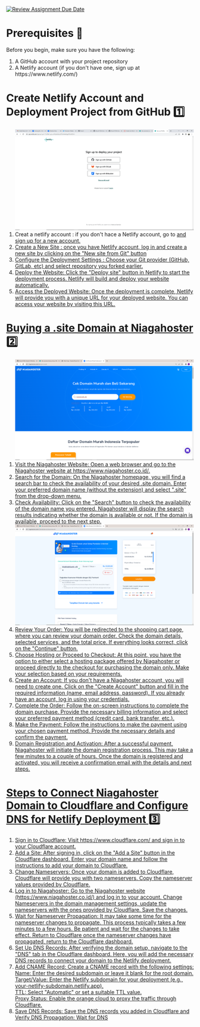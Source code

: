 [![Review Assignment Due Date](https://classroom.github.com/assets/deadline-readme-button-24ddc0f5d75046c5622901739e7c5dd533143b0c8e959d652212380cedb1ea36.svg)](https://classroom.github.com/a/6H2sAzcR)

<h1>Prerequisites 🧾</h1> 
<p>Before you begin, make sure you have the following:</p>
<ol>
  <li>A GitHub account with your project repository</li>
  <li>A Netlify account (if you don't have one, sign up at https://www.netlify.com/)</li>
</ol>


<h1>Create Netlify Account and Deployment Project from GitHub 1️⃣</h1>
<ol>
<img src="img/ss%20(1).png">
<li>Creat a netlify account : if you don't hace a Netlify account, go to <a href="https://www.netlify.com/"> and sign up for a new account.</li>
<li>Create a New Site : once you have Netlify account, log in and create a new site by clicking on the "New site from Git" button </li>
<li>Configure the Deployment Settings : Choose your Git provider (GitHub, GitLab, etc) and select repository you forked earlier.</li>
<li>Deploy the Website: Click the "Deploy site" button in Netlify to start the deployment process. Netlify will build and deploy your website automatically. </li>
<li>Access the Deployed Website: Once the deployment is complete, Netlify will provide you with a unique URL for your deployed website. You can access your website by visiting this URL.</li>
</ol>

<h1>Buying a .site Domain at Niagahoster 2️⃣</h1>
<ol>
  <img src="img/ss%20(9).png">
<li>Visit the Niagahoster Website: Open a web browser and go to the Niagahoster website at https://www.niagahoster.co.id/.</li>
<li>Search for the Domain: On the Niagahoster homepage, you will find a search bar to check the availability of your desired .site domain. Enter your preferred domain name (without the extension) and select ".site" from the drop-down menu.</li>
<li>Check Availability: Click on the "Search" button to check the availability of the domain name you entered. Niagahoster will display the search results indicating whether the domain is available or not. If the domain is available, proceed to the next step.</li>
  <img src="img/ss%20(11).png">
<li>Review Your Order: You will be redirected to the shopping cart page, where you can review your domain order. Check the domain details, selected services, and the total price. If everything looks correct, click on the "Continue" button.</li>
<li>Choose Hosting or Proceed to Checkout: At this point, you have the option to either select a hosting package offered by Niagahoster or proceed directly to the checkout for purchasing the domain only. Make your selection based on your requirements.</li>
<li>Create an Account: If you don't have a Niagahoster account, you will need to create one. Click on the "Create Account" button and fill in the required information (name, email address, password). If you already have an account, log in using your credentials.</li>
<li>Complete the Order: Follow the on-screen instructions to complete the domain purchase. Provide the necessary billing information and select your preferred payment method (credit card, bank transfer, etc.).</li>
<li>Make the Payment: Follow the instructions to make the payment using your chosen payment method. Provide the necessary details and confirm the payment.</li>
<li>Domain Registration and Activation: After a successful payment, Niagahoster will initiate the domain registration process. This may take a few minutes to a couple of hours. Once the domain is registered and activated, you will receive a confirmation email with the details and next steps.</li>
</ol>

<h1>Steps to Connect Niagahoster Domain to Cloudflare and Configure DNS for Netlify Deployment 3️⃣</h1>
<ol>
<li>Sign in to Cloudflare: Visit https://www.cloudflare.com/ and sign in to your Cloudflare account.</li>
<li>Add a Site: After signing in, click on the "Add a Site" button in the Cloudflare dashboard. Enter your domain name and follow the instructions to add your domain to Cloudflare.</li>
<li>Change Nameservers: Once your domain is added to Cloudflare, Cloudflare will provide you with two nameservers. Copy the nameserver values provided by Cloudflare.</li>
<li>Log in to Niagahoster: Go to the Niagahoster website (https://www.niagahoster.co.id/) and log in to your account. Change Nameservers in the domain management settings, update the nameservers with the ones provided by Cloudflare. Save the changes.</li>
<li>Wait for Nameserver Propagation: It may take some time for the nameserver changes to propagate. This process typically takes a few minutes to a few hours. Be patient and wait for the changes to take effect. Return to Cloudflare once the nameserver changes have propagated, return to the Cloudflare dashboard.</li>
<li>Set Up DNS Records: After verifying the domain setup, navigate to the "DNS" tab in the Cloudflare dashboard. Here, you will add the necessary DNS records to connect your domain to the Netlify deployment.</li>
<li>Add CNAME Record: Create a CNAME record with the following settings:
<br>Name: Enter the desired subdomain or leave it blank for the root domain.
<br>Target/Value: Enter the Netlify subdomain for your deployment (e.g., your-netlify-subdomain.netlify.app).
<br>TTL: Select "Automatic" or set a suitable TTL value.
<br>Proxy Status: Enable the orange cloud to proxy the traffic through Cloudflare.</li>
<li>Save DNS Records: Save the DNS records you added in Cloudflare and Verify DNS Propagation: Wait for DNS</li>
</ol>

